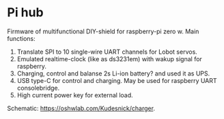 # Pi hub

Firmware of multifunctional DIY-shield for raspberry-pi zero w. Main functions:
1. Translate SPI to 10 single-wire UART channels for Lobot servos.
2. Emulated realtime-clock (like as ds3231em) with wakup signal for raspberry.
3. Charging, control and balanse 2s Li-ion battery? and used it as UPS.
4. USB type-C for control and charging. May be used for raspberry UART consolebridge.
5. High current power key for external load.

Schematic: https://oshwlab.com/Kudesnick/charger.